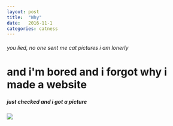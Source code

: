 ```yaml
---
layout: post
title:  "Why"
date:   2016-11-1
categories: catness
---
```

<html>
<body>
<h6> you lied, no one sent me cat pictures i am lonerly</h6>
<h1> and i'm bored and i forgot why i made a website</h1>
<h5> just checked and i got a picture </h5>
<img src="https://ton.twitter.com/1.1/ton/data/dm/794733675887792131/794733653800681472/1S7hhPb9.jpg:large"/>
<body/>
<html/>
